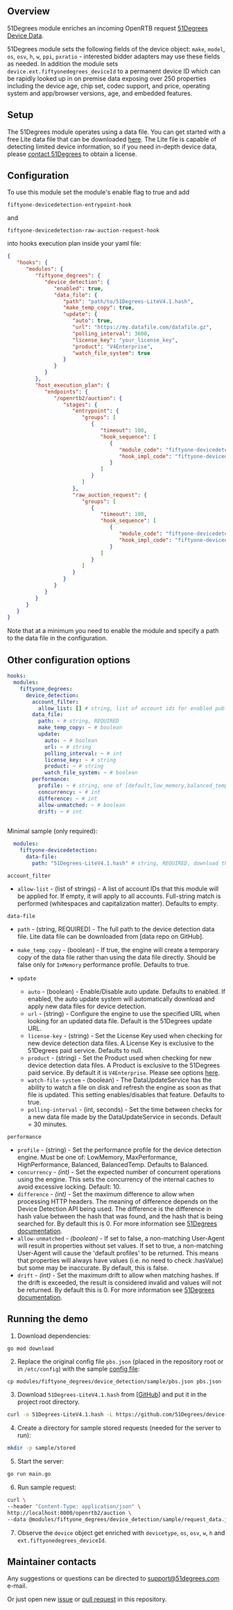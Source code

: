 ## Overview

51Degrees module enriches an incoming OpenRTB request [51Degrees Device Data](https://51degrees.com/documentation/_device_detection__overview.html).

51Degrees module sets the following fields of the device object: `make`, `model`, `os`, `osv`, `h`, `w`, `ppi`, `pxratio` - interested bidder adapters may use these fields as needed.  In addition the module sets `device.ext.fiftyonedegrees_deviceId` to a permanent device ID which can be rapidly looked up in on premise data exposing over 250 properties including the device age, chip set, codec support, and price, operating system and app/browser versions, age, and embedded features.

## Setup

The 51Degrees module operates using a data file. You can get started with a free Lite data file that can be downloaded [here](https://github.com/51Degrees/device-detection-data/blob/main/51Degrees-LiteV4.1.hash). The Lite file is capable of detecting limited device information, so if you need in-depth device data, please [contact 51Degrees](https://51degrees.com/contact-us?ContactReason=Free%20Trial) to obtain a license.

## Configuration

To use this module set the module's enable flag to true and add

```fiftyone-devicedetection-entrypoint-hook```

and

```fiftyone-devicedetection-raw-auction-request-hook```

into hooks execution plan inside your yaml file:

```json
{
   "hooks": {
      "modules": {
         "fiftyone_degrees": {
            "device_detection": {
               "enabled": true,
               "data_file": {
                  "path": "path/to/51Degrees-LiteV4.1.hash",
                  "make_temp_copy": true,
                  "update": {
                     "auto": true,
                     "url": "https://my.datafile.com/datafile.gz",
                     "polling_interval": 3600,
                     "license_key": "your_license_key",
                     "product": "V4Enterprise",
                     "watch_file_system": true
                  }
               }
            }
         },
         "host_execution_plan": {
            "endpoints": {
               "/openrtb2/auction": {
                  "stages": {
                     "entrypoint": {
                        "groups": [
                           {
                              "timeout": 100,
                              "hook_sequence": [
                                 {
                                    "module_code": "fiftyone-devicedetection",
                                    "hook_impl_code": "fiftyone-devicedetection-entrypoint-hook"
                                 }
                              ]
                           }
                        ]
                     },
                     "raw_auction_request": {
                        "groups": [
                           {
                              "timeout": 100,
                              "hook_sequence": [
                                 {
                                    "module_code": "fiftyone-devicedetection",
                                    "hook_impl_code": "fiftyone-devicedetection-raw-auction-request-hook"
                                 }
                              ]
                           }
                        ]
                     }
                  }
               }
            }
         }
      }
   }
}
```

Note that at a minimum you need to enable the module and specify a path to the data file in the configuration.

## Other configuration options

```yaml
hooks:
  modules:
    fiftyone_degrees:
      device_detection:
        account_filter:
          allow_list: [] # string, list of account ids for enabled publishers, or empty for all
        data_file:
          path: ~ # string, REQUIRED
          make_temp_copy: ~ # boolean
          update:
            auto: ~ # boolean
            url: ~ # string
            polling_interval: ~ # int
            license_key: ~ # string
            product: ~ # string
            watch_file_system: ~ # boolean
        performance:
          profile: ~ # string, one of [default,low_memory,balanced_temp,balanced,high_performance, in_memory]
          concurrency: ~ # int
          difference: ~ # int
          allow-unmatched: ~ # boolean
          drift: ~ # int
      

```

Minimal sample (only required):

```yaml
  modules:
    fiftyone-devicedetection:
      data-file:
        path: "51Degrees-LiteV4.1.hash" # string, REQUIRED, download the sample from https://github.com/51Degrees/device-detection-data/blob/main/51Degrees-LiteV4.1.hash or Enterprise from https://51degrees.com/pricing
```

``account_filter``
* ``allow-list`` - (list of strings) - A list of account IDs that this module will be applied for.  If empty, it will apply to all accounts. Full-string match is performed (whitespaces and capitalization matter). Defaults to empty.

``data-file``
* ``path`` - (string, REQUIRED) - The full path to the device detection data file. Lite data file can be downloaded from [data repo on GitHub].
* ``make_temp_copy`` - (boolean) - If true, the engine will create a temporary copy of the data file rather than using the data file directly. Should be false only for `InMemory` performance profile. Defaults to true.

* ``update``
   * ``auto`` - (boolean) - Enable/Disable auto update. Defaults to enabled. If enabled, the auto update system will automatically download and apply new data files for device detection.
   * ``url`` - (string) - Configure the engine to use the specified URL when looking for an updated data file. Default is the 51Degrees update URL.
   * ``license-key`` - (string) - Set the License Key used when checking for new device detection data files. A License Key is exclusive to the 51Degrees paid service. Defaults to null.
   * ``product`` - (string) - Set the Product used when checking for new device detection data files. A Product is exclusive to the 51Degrees paid service. By default it is `V4Enterprise`.  Please see options [here](https://51degrees.com/documentation/_info__distributor.html).
   * ``watch-file-system`` - (boolean) - The DataUpdateService has the ability to watch a file on disk and refresh the engine as soon as that file is updated. This setting enables/disables that feature. Defaults to true.
   * ``polling-interval`` - (int, seconds) - Set the time between checks for a new data file made by the DataUpdateService in seconds. Default = 30 minutes.

``performance``
* ``profile`` - (string) - Set the performance profile for the device detection engine. Must be one of: LowMemory, MaxPerformance, HighPerformance, Balanced, BalancedTemp. Defaults to Balanced.
* `concurrency` - _(int)_ - Set the expected number of concurrent operations using the engine. This sets the concurrency of the internal caches to avoid excessive locking. Default: 10.
* `difference` - _(int)_ - Set the maximum difference to allow when processing HTTP headers. The meaning of difference depends on the Device Detection API being used. The difference is the difference in hash value between the hash that was found, and the hash that is being searched for. By default this is 0. For more information see [51Degrees documentation](https://51degrees.com/documentation/_device_detection__hash.html).
* `allow-unmatched` - _(boolean)_ - If set to false, a non-matching User-Agent will result in properties without set values.
  If set to true, a non-matching User-Agent will cause the 'default profiles' to be returned. This means that properties will always have values (i.e. no need to check .hasValue) but some may be inaccurate. By default, this is false.
* `drift` - _(int)_ - Set the maximum drift to allow when matching hashes. If the drift is exceeded, the result is considered invalid and values will not be returned. By default this is 0. For more information see [51Degrees documentation](https://51degrees.com/documentation/_device_detection__hash.html).

## Running the demo

1. Download dependencies:
```bash
go mod download
```

2. Replace the original config file `pbs.json` (placed in the repository root or in `/etc/config`) with the sample [config file](sample/pbs.json):
```
cp modules/fiftyone_degrees/device_detection/sample/pbs.json pbs.json
```

3. Download `51Degrees-LiteV4.1.hash` from [[GitHub](https://github.com/51Degrees/device-detection-data/blob/main/51Degrees-LiteV4.1.hash)] and put it in the project root directory.

```bash
curl -o 51Degrees-LiteV4.1.hash -L https://github.com/51Degrees/device-detection-data/raw/main/51Degrees-LiteV4.1.hash
```

4. Create a directory for sample stored requests (needed for the server to run):
```bash
mkdir -p sample/stored
```

5. Start the server:
```bash
go run main.go
```

6. Run sample request:
```bash
curl \
--header "Content-Type: application/json" \
http://localhost:8000/openrtb2/auction \
--data @modules/fiftyone_degrees/device_detection/sample/request_data.json
```

7. Observe the `device` object get enriched with `devicetype`, `os`, `osv`, `w`, `h` and `ext.fiftyonedegrees_deviceId`.

## Maintainer contacts

Any suggestions or questions can be directed to [support@51degrees.com](support@51degrees.com) e-mail.

Or just open new [issue](https://github.com/prebid/prebid-server/issues/new) or [pull request](https://github.com/prebid/prebid-server/pulls) in this repository.
